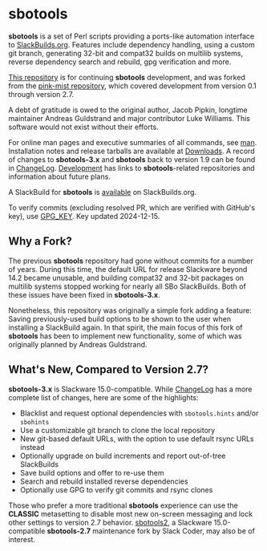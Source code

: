 # sbotools

**sbotools** is a set of Perl scripts providing a ports-like automation interface to [SlackBuilds.org](https://slackbuilds.org). Features include dependency handling, using a custom git branch, generating 32-bit and compat32 builds on multilib systems, reverse dependency search and rebuild, gpg verification and more.

[This repository](https://github.com/pghvlaans/sbotools/) is for continuing **sbotools** development, and was forked from the [pink-mist repository](https://github.com/pghvlaans/pink-mist/sbotools/), which covered development from version 0.1 through version 2.7.

A debt of gratitude is owed to the original author, Jacob Pipkin, longtime maintainer Andreas Guldstrand and major contributor Luke Williams. This software would not exist without their efforts.

For online man pages and executive summaries of all commands, see [man](/sbotools/man/). Installation notes and release tarballs are available at [Downloads](/sbotools/downloads/). A record of changes to **sbotools-3.x** and **sbotools** back to version 1.9 can be found in [ChangeLog](/sbotools/ChangeLog/). [Development](/sbotools/development/) has links to **sbotools**-related repositories and information about future plans.

A SlackBuild for **sbotools** is [available](https://slackbuilds.org/repository/15.0/system/sbotools/) on SlackBuilds.org.

To verify commits (excluding resolved PR, which are verified with GitHub's key), use [GPG_KEY](/sbotools/downloads/GPG_KEY). Key updated 2024-12-15.

## Why a Fork?

The previous **sbotools** repository had gone without commits for a number of years. During this time, the default URL for release Slackware beyond 14.2 became unusable, and building compat32 and 32-bit packages on multilib systems stopped working for nearly all SBo SlackBuilds. Both of these issues have been fixed in **sbotools-3.x**.

Nonetheless, this repository was originally a simple fork adding a feature: Saving previously-used build options to be shown to the user when installing a SlackBuild again. In that spirit, the main focus of this fork of **sbotools** has been to implement new functionality, some of which was originally planned by Andreas Guldstrand.

## What's New, Compared to Version 2.7?
**sbotools-3.x** is Slackware 15.0-compatible. While [ChangeLog](/sbotools/ChangeLog/) has a more complete list of changes, here are some of the highlights:

* Blacklist and request optional dependencies with `sbotools.hints` and/or `sbohints`
* Use a customizable git branch to clone the local repository
* New git-based default URLs, with the option to use default rsync URLs instead
* Optionally upgrade on build increments and report out-of-tree SlackBuilds
* Save build options and offer to re-use them
* Search and rebuild installed reverse dependencies
* Optionally use GPG to verify git commits and rsync clones

Those who prefer a more traditional **sbotools** experience can use the **CLASSIC** metasetting to disable most new on-screen messaging and lock other settings to version 2.7 behavior. [sbotools2](https://git.server.ky/slackcoder/sbotools2/about/), a Slackware 15.0-compatible **sbotools-2.7** maintenance fork by Slack Coder, may also be of interest.
